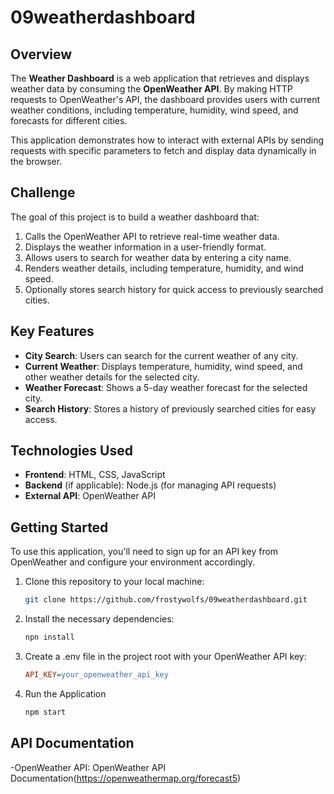 # 09weatherdashboard

## Overview

The **Weather Dashboard** is a web application that retrieves and displays weather data by consuming the **OpenWeather API**. By making HTTP requests to OpenWeather's API, the dashboard provides users with current weather conditions, including temperature, humidity, wind speed, and forecasts for different cities. 

This application demonstrates how to interact with external APIs by sending requests with specific parameters to fetch and display data dynamically in the browser.

## Challenge

The goal of this project is to build a weather dashboard that:

1. Calls the OpenWeather API to retrieve real-time weather data.
2. Displays the weather information in a user-friendly format.
3. Allows users to search for weather data by entering a city name.
4. Renders weather details, including temperature, humidity, and wind speed.
5. Optionally stores search history for quick access to previously searched cities.

## Key Features

- **City Search**: Users can search for the current weather of any city.
- **Current Weather**: Displays temperature, humidity, wind speed, and other weather details for the selected city.
- **Weather Forecast**: Shows a 5-day weather forecast for the selected city.
- **Search History**: Stores a history of previously searched cities for easy access.

## Technologies Used

- **Frontend**: HTML, CSS, JavaScript
- **Backend** (if applicable): Node.js (for managing API requests)
- **External API**: OpenWeather API

## Getting Started

To use this application, you'll need to sign up for an API key from OpenWeather and configure your environment accordingly.

1. Clone this repository to your local machine:
   ```bash
   git clone https://github.com/frostywolfs/09weatherdashboard.git
2. Install the necessary dependencies:
    ```bash
    npn install
3. Create a .env file in the project root with your OpenWeather API key:
    ```ini
    API_KEY=your_openweather_api_key
4. Run the Application
    ```bash
    npm start

## API Documentation
-OpenWeather API: OpenWeather API Documentation(https://openweathermap.org/forecast5)
